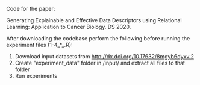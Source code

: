 Code for the paper:

Generating Explainable and Effective Data Descriptors using Relational Learning: Application to Cancer Biology. DS 2020.

After downloading the codebase perform the following before running the experiment files (1-4_*_.R):
1. Download input datasets from http://dx.doi.org/10.17632/8mgyb6dyxv.2
2. Create "experiment_data" folder in /input/ and extract all files to that folder
2. Run experiments
